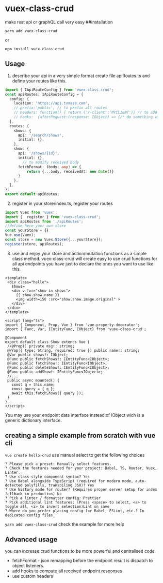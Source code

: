 # vuex-class-crud
make rest api or graphQL call very easy
##installation
```
yarn add vuex-class-crud
```
or
```
npm install vuex-class-crud
```
## Usage
1) describe your api in a very simple format
create file apiRoutes.ts and define your routes like this.
```typescript
import { IApiRouteConfig } from 'vuex-class-crud';
const apiRoutes: IApiRouteConfig = {
  config: {
    location: 'https://api.tvmaze.com',
    // prefix:'public', // to prefix all routes 
    // headers: function() { return {'x-client':'MYCLIENT'}} // to add a header
    // hooks:  {afterRequest:(response: IObject) => {/* do something with each received response, headers*/}}
  },
  routes: {
    shows: {
      api: '/search/shows',
      initial: {},
    },
    show: {
      api: '/shows/{id}',
      initial: {},
        // to modify received body
      fetchFormat: (body: any) => {
          return {...body, receivedAt: new Date()}
      }
    },
  },
};
export default apiRoutes;
``` 

2) register
in your store/index.ts, register your routes
```typescript
import Vuex from 'vuex';
import {  register } from 'vuex-class-crud';
import apiRoutes from './apiRoutes';
//define here your own store
const yourStore = {}
Vue.use(Vuex);
const store = new Vuex.Store({...yourStore});
register(store, apiRoutes);
```
3) use and enjoy your store and action/mutation functions as a simple class method.
vuex-class-crud will create easy to use crud functions for all api endpoints
you have just to declare the ones you want to use like this.

 ```vue
<template>
  <div class="hello">
    shows=
    <div v-for="show in shows">
      {{ show.show.name }}
      <img width=150 :src="show.show.image.original" >
    </div>
  </div>
</template>

<script lang="ts">
import { Component, Prop, Vue } from 'vue-property-decorator';
import { Func, Var, IEntityFunc, IObject} from 'vuex-class-crud';

@Component
export default class Show extends Vue {
  //@Prop() private msg!: string;
  @Prop({ type: String, required: true }) public name!: string;
  @Var public shows!: IObject;
  @Func public fetchShows!: IEntityFunc<IObject>;
  @Func public fetchShow!: IEntityFunc<IObject>;
  @Func public deleteShow!: IEntityFunc<IObject>;
  @Func public addShow!: IEntityFunc<IObject>;
  //...
  public async mounted() {
    const q = this.name;
    const query = { q };
    await this.fetchShows({ query });
  }
}
</script>

```
You may use your endpoint data interface instead of IObject wich is a generic dictionary interface.

## creating a simple example from scratch with vue cli
`
vue create hello-crud
`
use manual select to get the following choices 
```>
? Please pick a preset: Manually select features.
? Check the features needed for your project: Babel, TS, Router, Vuex, Linter.
? Use class-style component syntax? Yes
? Use Babel alongside TypeScript (required for modern mode, auto-detected polyfills, transpiling JSX)? Yes
? Use history mode for router? (Requires proper server setup for index fallback in production) No
? Pick a linter / formatter config: Prettier
? Pick additional lint features: (Press <space> to select, <a> to toggle all, <i> to invert selection)Lint on save
? Where do you prefer placing config for Babel, ESLint, etc.? In dedicated config files_
```

`
yarn add vuex-class-crud
`
check the example for more help

## Advanced usage
you can increase crud functions to be more powerful and centralised code. 
- fetchFormat -
 json remapping before the endpoint result is dispatch to object listeners. 
- add hooks to compute all received endpoint responses
- use custom headers